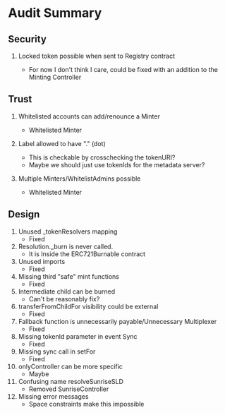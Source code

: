 # Audit Summary

## Security

1. Locked token possible when sent to Registry contract

   - For now I don't think I care, could be fixed with an addition to the Minting Controller

## Trust

1. Whitelisted accounts can add/renounce a Minter

   - Whitelisted Minter

2. Label allowed to have "." (dot)

   - This is checkable by crosschecking the tokenURI?
   - Maybe we should just use tokenIds for the metadata server?

3. Multiple Minters/WhitelistAdmins possible

   - Whitelisted Minter

## Design

1. Unused \_tokenResolvers mapping
   - Fixed
2. Resolution.\_burn is never called.
   - It is Inside the ERC721Burnable contract
3. Unused imports
   - Fixed
4. Missing third "safe" mint functions
   - Fixed
5. Intermediate child can be burned
   - Can't be reasonably fix?
6. transferFromChildFor visibility could be external
   - Fixed
7. Fallback function is unnecessarily payable/Unnecessary Multiplexer
   - Fixed
8. Missing tokenId parameter in event Sync
   - Fixed
9. Missing sync call in setFor
   - Fixed
10. onlyController can be more specific
    - Maybe
11. Confusing name resolveSunriseSLD
    - Removed SunriseController
12. Missing error messages
    - Space constraints make this impossible
